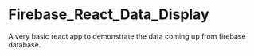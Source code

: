 # Firebase_React_Data_Display
A very basic react app to demonstrate the data coming up from firebase database.
